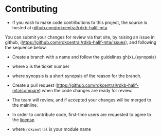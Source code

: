 # Contributing

- If you wish to make code contributions to this project, the source is hosted at [github.com/rdkcentral/rdkb-halif-mta](https://github.com/rdkcentral/rdkb-halif-mta).

You can submit your changes for review via that site, by raising an issue in github, (https://github.com/rdkcentral/rdkb-halif-mta/issues), and following the sequence below.

- Create a branch with a name and follow the guidelines gh(x)_(synopsis)
- where x is the ticket number
- where synopsis is a short synopsis of the reason for the branch.
- Create a pull request (https://github.com/rdkcentral/rdkb-halif-mta/compare) when the code changes are ready for review.
- The team will review, and if accepted your changes will be merged to the mainline.

- In order to contribute code, first-time users are requested to agree to the [license](https://wiki.rdkcentral.com/signup.action).

- where `rdkcentral` is your module name
